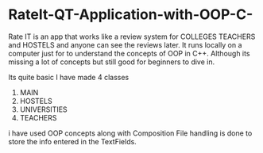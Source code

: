 # RateIt-QT-Application-with-OOP-C-
Rate IT is an app that works like a review system for COLLEGES TEACHERS and HOSTELS and anyone can see the reviews later. It runs locally on a computer just for to understand the concepts of OOP in C++. Although its missing a lot of concepts but still good for beginners to dive in.


Its quite basic
I have made 4 classes
1. MAIN
2. HOSTELS
3. UNIVERSITIES
4. TEACHERS

i have used OOP concepts along with Composition
File handling is done to store the info entered in the TextFields.
